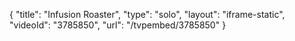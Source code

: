{
    "title": "Infusion Roaster",
    "type": "solo",
    "layout": "iframe-static",
    "videoId": "3785850",
    "url": "\/tvpembed\/3785850"
}